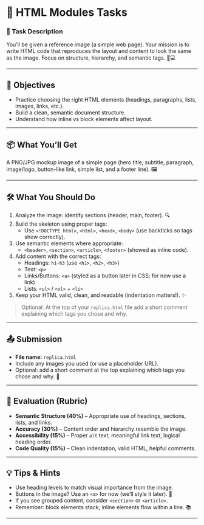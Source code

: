 # 🧩 HTML Modules Tasks

### 🎯 Task Description
You’ll be given a reference image (a simple web page). Your mission is to write HTML code that reproduces the layout and content to look the same as the image. Focus on structure, hierarchy, and semantic tags. 🧠💻

---

## 🎯 Objectives
- Practice choosing the right HTML elements (headings, paragraphs, lists, images, links, etc.).
- Build a clean, semantic document structure.
- Understand how inline vs block elements affect layout.

---

## 📦 What You’ll Get
A PNG/JPG mockup image of a simple page (hero title, subtitle, paragraph, image/logo, button-like link, simple list, and a footer line). 🖼️

---

## 🛠️ What You Should Do

1. Analyze the image: identify sections (header, main, footer). 🔍  
2. Build the skeleton using proper tags:
   - Use `<!DOCTYPE html>`, `<html>`, `<head>`, `<body>` (use backticks so tags show correctly).
3. Use semantic elements where appropriate:
   - `<header>`, `<section>`, `<article>`, `<footer>` (showed as inline code).
4. Add content with the correct tags:
   - Headings: `h1`–`h3` (use `<h1>`, `<h2>`, `<h3>`)
   - Text: `<p>`
   - Links/Buttons: `<a>` (styled as a button later in CSS; for now use a link)
   - Lists: `<ul>` / `<ol>` + `<li>`
5. Keep your HTML valid, clean, and readable (indentation matters!). ✨

> Optional: At the top of your `replica.html` file add a short comment explaining which tags you chose and why.

---

## 📤 Submission
- **File name:** `replica.html`  
- Include any images you used (or use a placeholder URL).  
- Optional: add a short comment at the top explaining which tags you chose and why. 💬

---

## 🧪 Evaluation (Rubric)
- **Semantic Structure (40%)** – Appropriate use of headings, sections, lists, and links.  
- **Accuracy (30%)** – Content order and hierarchy resemble the image.  
- **Accessibility (15%)** – Proper `alt` text, meaningful link text, logical heading order.  
- **Code Quality (15%)** – Clean indentation, valid HTML, helpful comments.

---

## 💡 Tips & Hints
- Use heading levels to match visual importance from the image.  
- Buttons in the image? Use an `<a>` for now (we’ll style it later). 🔘  
- If you see grouped content, consider `<section>` or `<article>`.  
- Remember: block elements stack; inline elements flow within a line. 📚

---

